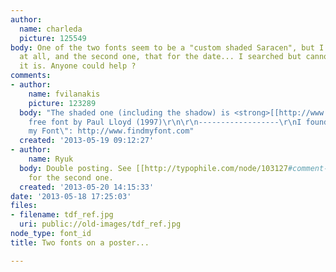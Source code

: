 ```yaml
---
author:
  name: charleda
  picture: 125549
body: One of the two fonts seem to be a "custom shaded Saracen", but I am not sure
  at all, and the second one, that for the date... I searched but cannot find what
  it is. Anyone could help ?
comments:
- author:
    name: fvilanakis
    picture: 123289
  body: "The shaded one (including the shadow) is <strong>[[http://www.findmyfont.com/index.php/fonts/font-preview?fset=Dafont-1&ffam=Hominis%20-%20Normal&fid=c3fc1b762faf86007e8e2bb803e33755&fsize=60&text=TOUR%20FRANCE%20BAYONNE%20PAU&wrap=2|Hominis]]</strong>
    free font by Paul Lloyd (1997)\r\n\r\n------------------\r\nI found it using \"Find
    my Font\": http://www.findmyfont.com"
  created: '2013-05-19 09:12:27'
- author:
    name: Ryuk
  body: Double posting. See [[http://typophile.com/node/103127#comment-554735|here]]
    for the second one.
  created: '2013-05-20 14:15:33'
date: '2013-05-18 17:25:03'
files:
- filename: tdf_ref.jpg
  uri: public://old-images/tdf_ref.jpg
node_type: font_id
title: Two fonts on a poster...

---
```

